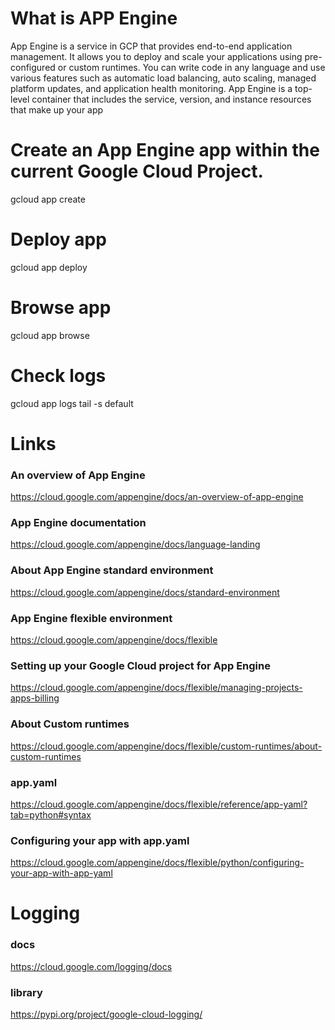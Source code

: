 # What is APP Engine
App Engine is a service in GCP that provides end-to-end application management. It allows you to deploy and scale your applications using pre-configured or custom runtimes. You can write code in any language and use various features such as automatic load balancing, auto scaling, managed platform updates, and application health monitoring. App Engine is a top-level container that includes the service, version, and instance resources that make up your app


#  Create an App Engine app within the current Google Cloud Project.

gcloud app create

# Deploy app
gcloud app deploy 

# Browse app
gcloud app browse

# Check logs
gcloud app logs tail -s default



# Links
### An overview of App Engine 
https://cloud.google.com/appengine/docs/an-overview-of-app-engine
### App Engine documentation
https://cloud.google.com/appengine/docs/language-landing
### About App Engine standard environment
https://cloud.google.com/appengine/docs/standard-environment
### App Engine flexible environment
https://cloud.google.com/appengine/docs/flexible
### Setting up your Google Cloud project for App Engine
https://cloud.google.com/appengine/docs/flexible/managing-projects-apps-billing
### About Custom runtimes
https://cloud.google.com/appengine/docs/flexible/custom-runtimes/about-custom-runtimes
### app.yaml
https://cloud.google.com/appengine/docs/flexible/reference/app-yaml?tab=python#syntax
### Configuring your app with app.yaml
https://cloud.google.com/appengine/docs/flexible/python/configuring-your-app-with-app-yaml

# Logging
### docs
https://cloud.google.com/logging/docs
### library
https://pypi.org/project/google-cloud-logging/
